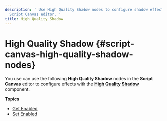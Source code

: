 ```yaml
---
description: ' Use High Quality Shadow nodes to configure shadow effects in the Amazon Lumberyard
  Script Canvas editor. '
title: High Quality Shadow
---
```

# High Quality Shadow {#script-canvas-high-quality-shadow-nodes}

You use can use the following **High Quality Shadow** nodes in the **Script Canvas** editor to configure effects with the **[High Quality Shadow](/docs/userguide/components/high-quality-shadow.md)** component\.

**Topics**
+ [Get Enabled](/docs/userguide/high-quality-shadow-get-enabled.md)
+ [Set Enabled](/docs/userguide/high-quality-shadow-set-enabled.md)
